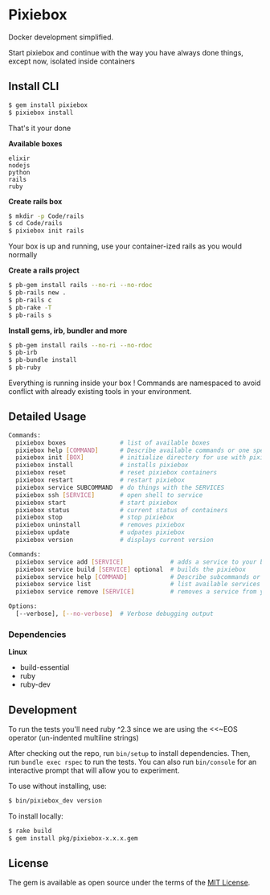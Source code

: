 # Pixiebox

Docker development simplified.

Start pixiebox and continue with the way you have always done things, except 
now, isolated inside containers


## Install CLI


```bash
$ gem install pixiebox
$ pixiebox install
```

That's it your done

**Available boxes**

    elixir
    nodejs
    python
    rails
    ruby

**Create rails box**

```bash
$ mkdir -p Code/rails
$ cd Code/rails
$ pixiebox init rails
```

Your box is up and running, use your container-ized rails as you would normally

**Create a rails project**
```bash
$ pb-gem install rails --no-ri --no-rdoc
$ pb-rails new .
$ pb-rails c
$ pb-rake -T
$ pb-rails s
```

**Install gems, irb, bundler and more**
```bash
$ pb-gem install rails --no-ri --no-rdoc
$ pb-irb
$ pb-bundle install
$ pb-ruby
```

Everything is running inside your box !
Commands are namespaced to avoid conflict with already existing tools in your
environment.

## Detailed Usage

```bash
Commands:
  pixiebox boxes               # list of available boxes
  pixiebox help [COMMAND]      # Describe available commands or one specific command
  pixiebox init [BOX]          # initialize directory for use with pixiebox
  pixiebox install             # installs pixiebox
  pixiebox reset               # reset pixiebox containers
  pixiebox restart             # restart pixiebox
  pixiebox service SUBCOMMAND  # do things with the SERVICES
  pixiebox ssh [SERVICE]       # open shell to service
  pixiebox start               # start pixiebox
  pixiebox status              # current status of containers
  pixiebox stop                # stop pixiebox
  pixiebox uninstall           # removes pixiebox
  pixiebox update              # udpates pixiebox
  pixiebox version             # displays current version

Commands:
  pixiebox service add [SERVICE]             # adds a service to your box
  pixiebox service build [SERVICE] optional  # builds the pixiebox
  pixiebox service help [COMMAND]            # Describe subcommands or one specific subcommand
  pixiebox service list                      # list available services
  pixiebox service remove [SERVICE]          # removes a service from your box

Options:
  [--verbose], [--no-verbose]  # Verbose debugging output
```

### Dependencies
**Linux**

* build-essential
* ruby
* ruby-dev


## Development

To run the tests you'll need ruby ^2.3 since we are using the <<~EOS operator (un-indented multiline strings)

After checking out the repo, run `bin/setup` to install dependencies. Then, run `bundle exec rspec` to run the tests. You can also run `bin/console` for an interactive prompt that will allow you to experiment.

To use without installing, use:

```bash
$ bin/pixiebox_dev version
```

To install locally:

```bash
$ rake build
$ gem install pkg/pixiebox-x.x.x.gem
```

## License

The gem is available as open source under the terms of the [MIT License](http://opensource.org/licenses/MIT).

